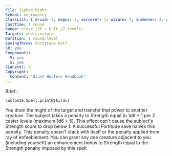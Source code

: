 ```yaml
---
File: Siphon Might
School: necromancy
ClassList: { druid: 3, magus: 3, sorcerer: 3, wizard: 3, summoner: 3, unchained summoner: 3, witch: 3 }
CastTime: 1 round
Range: close (25 + 5 ft./2 levels)
Targets: one creature
Duration: 1 round/level
SavingThrow: Fortitude half
SR: yes
Components:
  V: yes
  S: yes
SLALevel: 3
Copyright:
  Content: "Giant Hunters Handbook"
---
```

Brief:: 

```dataviewjs
customJS.Spell.printWiki(dv)
```

You drain the might of the target and transfer that power to another creature. The subject takes a penalty to Strength equal to 1d6 + 1 per 2 caster levels (maximum 1d6 + 5). This effect can't cause the subject's Strength score to drop below 1. A successful Fortitude save halves this penalty. This penalty doesn't stack with itself or the penalty applied from ray of enfeeblement.  You can grant any one creature adjacent to you (including yourself) an enhancement bonus to Strength equal to the Strength penalty imposed by this spell.
